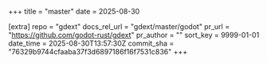 +++
title = "master"
date = 2025-08-30

[extra]
repo = "gdext"
docs_rel_url = "gdext/master/godot"
pr_url = "https://github.com/godot-rust/gdext"
pr_author = ""
sort_key = 9999-01-01
date_time = 2025-08-30T13:57:30Z
commit_sha = "76329b9744cfaaba37f3d6897186f16f7531c836"
+++



